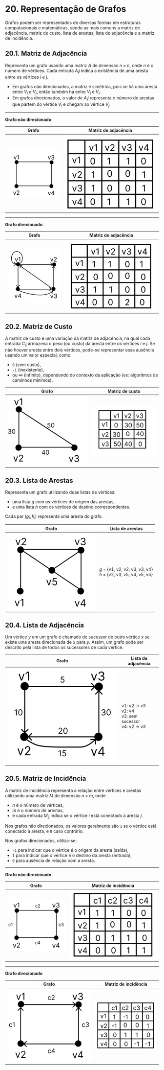 # 20. Representação de Grafos

Grafos podem ser representados de diversas formas em estruturas computacionais e matemáticas, sendo as mais comuns a matriz de adjacência, matriz de custo, lista de arestas, lista de adjacência e a matriz de incidência. 

## 20.1. Matriz de Adjacência

Representa um grafo usando uma matriz $A$ de dimensão $n \times n$, onde $n$ é o número de vértices. Cada entrada $A_ij$ indica a existência de uma aresta entre os vértices $i$ e $j$.

- Em grafos não direcionados, a matriz é simétrica, pois se há uma aresta entre $V_i$ e $V_j$, então também há entre $V_j$ e $V_i$.
- Em grafos direcionados, o valor de $A_ij$ representa o número de arestas que partem do vértice $V_i$ e chegam ao vértice $V_j$.

---

**Grafo não direcionado**

| Grafo | Matriz de adjacência |
| ----- | -------------------- |
| <img src="../imgs/grafo_nao_direcionado.png" style="max-height: 60vh;" /> | <img src="../imgs/matriz_adjacencia_grafo_nao_direcionado.png" style="max-height: 60vh;"/> |

---

**Grafo direcionado**

| Grafo | Matriz de adjacência |
| ----- | -------------------- |
| <img src="../imgs/grafo_direcionado.png" style="max-height: 60vh;" /> | <img src="../imgs/matriz_adjacencia_grafo_direcionado.png" style="max-height: 60vh;"/> |

## 20.2. Matriz de Custo

A matriz de custo é uma variação da matriz de adjacência, na qual cada entrada $C_{ij}$ armazena o peso (ou custo) da aresta entre os vértices $i$ e $j$. Se não houver aresta entre dois vértices, pode-se representar essa ausência usando um valor especial, como:

- `0` (sem custo),
- `-1` (inexistente),
- ou $\infty$ (infinito), dependendo do contexto da aplicação (ex: algoritmos de caminhos mínimos).

| Grafo | Matriz de custo |
| ----- | --------------- |
| <img src="../imgs/grafo_de_custo.png" style="max-height: 60vh;" /> | <img src="../imgs/matriz_de_custo.png" style="max-height: 60vh;"/> |

## 20.3. Lista de Arestas

Representa um grafo utilizando duas listas de vértices:  
- uma lista $g$ com os vértices de origem das arestas,  
- e uma lista $h$ com os vértices de destino correspondentes.

Cada par $(g_i, h_i)$ representa uma aresta do grafo.

| Grafo | Lista de arestas |
| ----- | ---------------- |
| <img src="../imgs/lista_de_arestas.png" style="max-height: 60vh;" /> | $g$ = {v1, v2, v2, v3, v3, v4}<br> $h$ = {v2, v3, v5, v4, v5, v5} |

## 20.4. Lista de Adjacência

Um vértice $y$ em um grafo é chamado de sucessor de outro vértice $x$ se existe uma aresta direcionada de $x$ para $y$. Assim, um grafo pode ser descrito pela lista de todos os sucessores de cada vértice.

| Grafo | Lista de adjacência |
| ----- | ------------------- |
| <img src="../imgs/lista_de_adjacencia.png" style="max-height: 60vh;" /> | v1: v2 → v3 <br> v2: v4 <br> v3: sem sucessor <br> v4: v2 → v3 |

## 20.5. Matriz de Incidência

A matriz de incidência representa a relação entre vértices e arestas utilizando uma matriz $M$ de dimensão $n \times m$, onde:

- $n$ é o número de vértices,
- $m$ é o número de arestas,
- e cada entrada $M_{ij}$ indica se o vértice $i$ está conectado à aresta $j$.

Nos grafos não direcionados, os valores geralmente são `1` se o vértice está conectado à aresta, e `0` caso contrário.

Nos grafos direcionados, utiliza-se:
- `-1` para indicar que o vértice é o origem da aresta (saída),
- `1` para indicar que o vértice é o destino da aresta (entrada),
- `0` para ausência de relação com a aresta.

---

**Grafo não direcionado**

| Grafo | Matriz de incidência |
| ----- | -------------------- |
| <img src="../imgs/grafo_matriz_de_incidencia.png" style="max-height: 60vh;" /> | <img src="../imgs/matriz_de_incidencia_nao_direcionado.png" style="max-height: 60vh;"/> |

---

**Grafo direcionado**

| Grafo | Matriz de incidência |
| ----- | -------------------- |
| <img src="../imgs/grafo_direcionado_matriz_de_incidencia.png" style="max-height: 60vh;" /> | <img src="../imgs/matriz_de_incidencia_direcionada.png" style="max-height: 60vh;"/> |